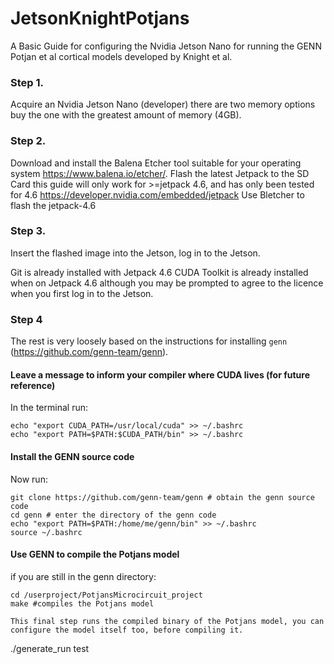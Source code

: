 # JetsonKnightPotjans
A Basic Guide for configuring the Nvidia Jetson Nano for running the GENN Potjan et al cortical models developed by Knight et al.

### Step 1.
Acquire an Nvidia Jetson Nano (developer) there are two memory options buy the one with the greatest amount of memory (4GB).
### Step 2.
Download and install the Balena Etcher tool suitable for your operating system https://www.balena.io/etcher/. 
Flash the latest Jetpack to the SD Card this guide will only work for >=jetpack 4.6, and has only been tested for 4.6
https://developer.nvidia.com/embedded/jetpack
Use Bletcher to flash the jetpack-4.6
### Step 3.
Insert the flashed image into the Jetson, log in to the Jetson.

Git is already installed with Jetpack 4.6
CUDA Toolkit is already installed when on Jetpack 4.6 although you may be prompted to agree to the licence when you first log in to the Jetson.

### Step 4
The rest is very loosely based on the instructions for installing `genn` (https://github.com/genn-team/genn).

#### Leave a message to inform your compiler where CUDA lives (for future reference)

In the terminal run:
```
echo "export CUDA_PATH=/usr/local/cuda" >> ~/.bashrc
echo "export PATH=$PATH:$CUDA_PATH/bin" >> ~/.bashrc
```
#### Install the GENN source code
Now run:
```
git clone https://github.com/genn-team/genn # obtain the genn source code
cd genn # enter the directory of the genn code
echo "export PATH=$PATH:/home/me/genn/bin" >> ~/.bashrc
source ~/.bashrc
```
#### Use GENN to compile the Potjans model
if you are still in the genn directory:
```
cd /userproject/PotjansMicrocircuit_project
make #compiles the Potjans model

This final step runs the compiled binary of the Potjans model, you can configure the model itself too, before compiling it.
```
./generate_run test
```


